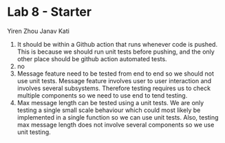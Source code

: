 # Lab 8 - Starter
Yiren Zhou
Janav Kati
1) It should  be within a Github action that runs whenever code is pushed. This is because we should run unit tests before pushing, and the only other place should be github action automated tests.
2) no
3) Message feature need to be tested from end to end so we should not use unit tests. Message feature involves user to user interaction and involves several subsystems. Therefore testing requires us to check multiple components so we need to use end to tend testing.
4) Max message length can be tested using a unit tests. We are only testing a single small scale behaviour which could most likely be implemented in a single function so we can use unit tests. Also, testing max message length does not involve several components so we use unit testing.
